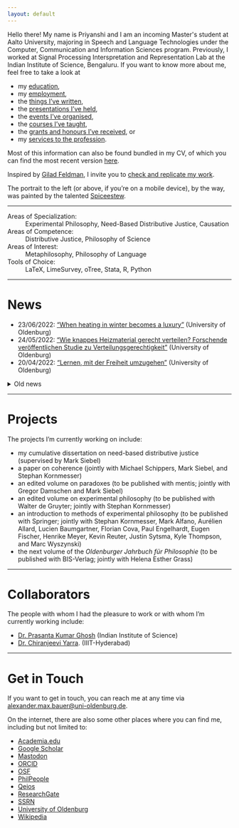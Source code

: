 ```yaml
---
layout: default
---
```


Hello there! My name is Priyanshi and I am an incoming Master's student at Aalto University, majoring in Speech and Language Technologies under the Computer, Communication and Information Sciences program. Previously, I worked at Signal Processing Interspretation and Representation Lab at the Indian Institute of Science, Bengaluru.
If you want to know more about me, feel free to take a look at

+ my [education](./education.md),
+ my [employment](./employment.md),
+ the [things I’ve written](./publications.md),
+ the [presentations I’ve held](./presentations.md),
+ the [events I’ve organised](./events.md),
+ the [courses I’ve taught](./teaching.md),
+ the [grants and honours I’ve received](./financials.md), or
+ my [services to the profession](./services.md).

Most of this information can also be found bundled in my CV, of which you can find the most recent version [here](https://github.com/alephmembeth/curriculum-vitae/blob/main/english/cv_english.pdf).

Inspired by [Gilad Feldman](https://mgto.org/check-me-replicate-me/), I invite you to [check and replicate my work](./check.md).

The portrait to the left (or above, if you’re on a mobile device), by the way, was painted by the talented [Spiceestew](https://spiceestew.carrd.co/).

* * *

<dl>
   <dt>Areas of Specialization:</dt>
      <dd>Experimental Philosophy, Need-Based Distributive Justice, Causation</dd>
   <dt>Areas of Competence:</dt>
      <dd>Distributive Justice, Philosophy of Science</dd>
   <dt>Areas of Interest:</dt>
      <dd>Metaphilosophy, Philosophy of Language</dd>
   <dt>Tools of Choice:</dt>
      <dd>LaTeX, LimeSurvey, oTree, Stata, R, Python</dd>
</dl>

* * *

# News

+ 23/06/2022: [“When heating in winter becomes a luxury”](https://uol.de/en/news/article/when-heating-in-winter-becomes-a-luxury-6327) (University of Oldenburg)
+ 24/05/2022: [“Wie knappes Heizmaterial gerecht verteilen? Forschende veröffentlichen Studie zu Verteilungsgerechtigkeit”](https://www.presse.uni-oldenburg.de/mit/2022/103.html) (University of Oldenburg)
+ 20/04/2022: [“Lernen, mit der Freiheit umzugehen”](https://uol.de/aktuelles/gestaerkt-promovieren/lernen-mit-der-freiheit-umzugehen) (University of Oldenburg)

<details>
<summary>Old news</summary>
<br>
<ul>
   <li>27/04/2020: <a href="https://www.hsu-hh.de/bedarfsgerechtigkeit/aktuelles/">“Sammelband ‘Empirical Research and Normative Theory’ erschienen”</a> (DFG Research Group FOR 2104)</li>
   <li>28/10/2019: <a href="https://www.presse.uni-oldenburg.de/mit/2019/362.html">“Von der Unendlichkeit, Lügnern und dem Hören. Ringvorlesung zu Paradoxien an der Universität Oldenburg”</a> (University of Oldenburg)</li>
   <li>25/09/2019: <a href="https://www.hsu-hh.de/bedarfsgerechtigkeit/aktuelles/">“Neuer Sammelband ‘Philosophie zwischen Sein und Sollen’ erschienen”</a> (DFG Research Group FOR 2104)</li>
   <li>18/04/2019: <a href="https://uol.de/en/news/article/schreiben-lernen-im-tandem-3250">“Besser schreiben im Tandem”</a> (University of Oldenburg)</li>
   <li>08/12/2017: <a href="https://karl-jaspers-gesellschaft.de/mind-the-gap-zur-vermittlung-normativer-theorie-und-empirischer-forschung-malte-meyerhuber-und-max-bauer/">“Mind the Gap. Zur Vermittlung normativer Theorie und empirischer Forschung”</a> (Karl-Jaspers-Gesellschaft)</li>
   <li>02/07/2015: <a href="https://www.presse.uni-oldenburg.de/mit/2015/280.html">“Was Begriffe für unser Leben bedeuten. Berliner Philosoph referiert über ‘Zeitbewusstsein und Sinn-Horizonte’”</a> (University of Oldenburg)</li>
   <li>25/02/2013: <a href="https://www.weser-kurier.de/landkreis-verden/abiturient-fuehrt-die-piraten-an-doc7e4913gfbq08adqf2a1">“Abiturient führt die Piraten an”</a> (Weser Kurier)</li>
   <li>21/01/2013: <a href="https://www.kreiszeitung.de/lokales/verden/mohr-spitze-2709087.html">“Mohr ist Spitze”</a> (Kreiszeitung)</li>
   <li>21/01/2013: <a href="https://www.kreiszeitung.de/lokales/verden/macht-rennen-kirchlinteln-2709092.html">“CDU macht das Rennen in Kirchlinteln”</a> (Kreiszeitung)</li>
   <li>18/01/2013: <a href="https://www.weser-kurier.de/landkreis-verden/teurer-wahlkampf-doc7e3gwmzp5ub15tuurfzw">“Teurer Wahlkampf”</a> (Weser Kurier)</li>
   <li>11/01/2013: <a href="https://www.weser-kurier.de/niedersachsen/tempolimit-auf-der-a1-bei-oyten-doc7e3gpq83ppk8vflkd73">“Tempolimit auf der A1 bei Oyten”</a> (Weser Kurier)</li>
   <li>11/01/2013: <a href="https://www.weser-kurier.de/niedersachsen/mehr-sicherheit-auf-den-schulwegen-doc7e3gpoycbbn1k3gvwiam">“Mehr Sicherheit auf den Schulwegen”</a> (Weser Kurier)</li>
   <li>11/01/2013: <a href="https://www.weser-kurier.de/niedersachsen/aerger-ueber-marode-radwege-doc7e3gpoupy4o1d1k96iyy">“Ärger über marode Radwege”</a> (Weser Kurier)</li>
   <li>11/01/2013: <a href="https://www.weser-kurier.de/niedersachsen/ein-buergerbus-fuer-oyten-doc7e3gpo5bc491h6fanfzw">“Ein Bürgerbus für Oyten”</a> (Weser Kurier)</li>
   <li>10/01/2013: <a href="https://www.kreiszeitung.de/lokales/verden/bildungschancen-grosses-streitthema-2693591.html">“Bildungschancen als großes Streitthema”</a> (Kreiszeitung)</li>
   <li>27/12/2012: <a href="https://www.kreiszeitung.de/lokales/verden/argumente-wahl-2678311.html">“Argumente zur Wahl”</a> (Kreiszeitung)</li>
   <li>29/11/2012: <a href="https://www.kreiszeitung.de/lokales/verden/aufwertung-pflege-2643073.html">“Aufwertung der Pflege”</a> (Kreiszeitung)</li>
   <li>20/04/2012: <a href="https://www.weser-kurier.de/region/drei-piraten-kueren-direktkandidaten-doc7e42wkfju7ngfqvg5ey">“Drei Piraten küren Direktkandidaten”</a> (Weser Kurier)</li>
</ul>
</details>

* * *

# Projects

The projects I’m currently working on include:
+ my cumulative dissertation on need-based distributive justice (supervised by Mark Siebel)
+ a paper on coherence (jointly with Michael Schippers, Mark Siebel, and Stephan Kornmesser)
+ an edited volume on paradoxes (to be published with mentis; jointly with Gregor Damschen and Mark Siebel)
+ an edited volume on experimental philosophy (to be published with Walter de Gruyter; jointly with Stephan Kornmesser)
+ an introduction to methods of experimental philosophy (to be published with Springer; jointly with Stephan Kornmesser, Mark Alfano, Aurélien Allard, Lucien Baumgartner, Florian Cova, Paul Engelhardt, Eugen Fischer, Henrike Meyer, Kevin Reuter, Justin Sytsma, Kyle Thompson, and Marc Wyszynski)
+ the next volume of the _Oldenburger Jahrbuch für Philosophie_ (to be published with BIS-Verlag; jointly with Helena Esther Grass)

* * *

# Collaborators

The people with whom I had the pleasure to work or with whom I’m currently working include:
+ [Dr. Prasanta Kumar Ghosh](https://ee.iisc.ac.in/~prasantg/) (Indian Institute of Science)
+ [Dr. Chiranjeevi Yarra](https://www.iiit.ac.in/people/faculty/Chiranjeeviyarra/). (IIIT-Hyderabad)

* * *

# Get in Touch

If you want to get in touch, you can reach me at any time via <alexander.max.bauer@uni-oldenburg.de>.

On the internet, there are also some other places where you can find me, including but not limited to:
+ [Academia.edu](https://uni-oldenburg.academia.edu/alexandermaxbauer)
+ [Google Scholar](https://scholar.google.de/citations?user=EFeokZUAAAAJ)
+ [Mastodon](https://ohai.social/@alephmembeth)
+ [ORCID](https://orcid.org/0000-0003-0923-6864)
+ [OSF](https://osf.io/e7hpd/)
+ [PhilPeople](https://philpeople.org/profiles/alexander-max-bauer)
+ [Qeios](https://www.qeios.com/profile/19483)
+ [ResearchGate](https://www.researchgate.net/profile/Alexander-Bauer-2)
+ [SSRN](https://papers.ssrn.com/sol3/cf_dev/AbsByAuth.cfm?per_id=5771974)
+ [University of Oldenburg](https://uol.de/philosophie/alexander-max-bauer)
+ [Wikipedia](https://de.wikipedia.org/wiki/Benutzer:Alephmembeth)

